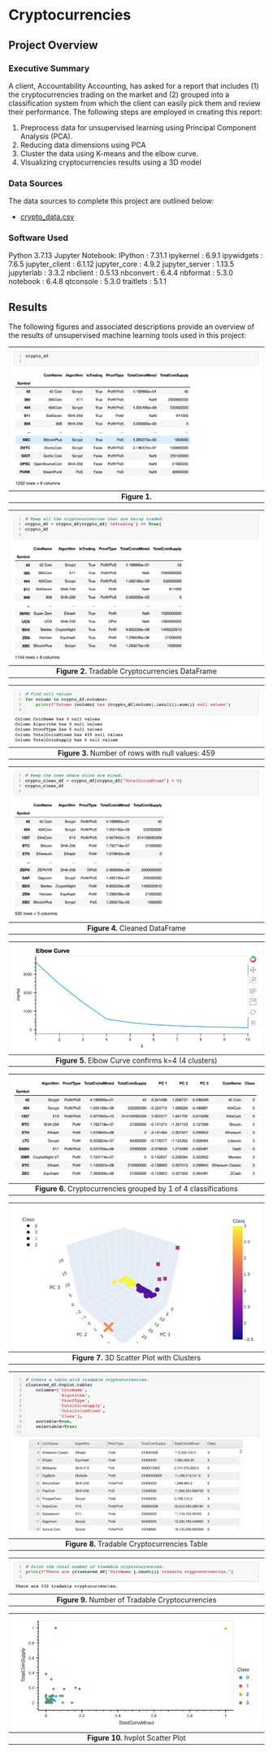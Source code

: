 # **Cryptocurrencies**

## Project Overview

### Executive Summary
A client, Accountability Accounting, has asked for a report that includes (1) the cryptocurrencies trading on the market and (2) grouped into a classification system from which the client can easily pick them and review their performance.
The following steps are employed in creating this report:
1. Preprocess data for unsupervised learning using Principal Component Analysis (PCA).
2. Reducing data dimensions using PCA 
3. Cluster the data using K-means and the elbow curve.
4. Visualizing cryptocurrencies results using a 3D model

### Data Sources
The data sources to complete this project are outlined below:<br>
* [crypto_data.csv](https://github.com/mrmarken/Cryptocurrencies/blob/main/Resources/crypto_data.csv)

### Software Used
Python 3.7.13
Jupyter Notebook:
IPython          : 7.31.1
ipykernel        : 6.9.1
ipywidgets       : 7.6.5
jupyter_client   : 6.1.12
jupyter_core     : 4.9.2
jupyter_server   : 1.13.5
jupyterlab       : 3.3.2
nbclient         : 0.5.13
nbconvert        : 6.4.4
nbformat         : 5.3.0
notebook         : 6.4.8
qtconsole        : 5.3.0
traitlets        : 5.1.1


## Results 
The following figures and associated descriptions provide an overview of the results of unsupervised machine learning tools used in this project:

| ![Figure1](https://github.com/mrmarken/Cryptocurrencies/blob/main/Resources/Images/01-Raw_data_df.png) |
| :---: |
| **Figure 1.** |

| ![Figure2](https://github.com/mrmarken/Cryptocurrencies/blob/main/Resources/Images/02-tradable_cryptocurrencies_df.png) |
| :---: |
| **Figure 2.** Tradable Cryptocurrencies DataFrame |

| ![Figure3](https://github.com/mrmarken/Cryptocurrencies/blob/main/Resources/Images/03-number_of_null_values.png) |
| :---: |
| **Figure 3.** Number of rows with null values: 459 |

| ![Figure4](https://github.com/mrmarken/Cryptocurrencies/blob/main/Resources/Images/04-Cleaned_df.png) |
| :---: |
| **Figure 4.** Cleaned DataFrame |

| ![Figure5](https://github.com/mrmarken/Cryptocurrencies/blob/main/Resources/Images/05-elbow_curve.png) |
| :---: |
| **Figure 5.** Elbow Curve confirms k=4 (4 clusters) |

| ![Figure6](https://github.com/mrmarken/Cryptocurrencies/blob/main/Resources/Images/06-Grouped_cryptocurrencies_df.png) |
| :---: |
| **Figure 6.** Cryptocurrencies grouped by 1 of 4 classifications |

| ![Figure7](https://github.com/mrmarken/Cryptocurrencies/blob/main/Resources/Images/07-3D-Scatter%20with%20Clusters.png) |
| :---: |
| **Figure 7.** 3D Scatter Plot with Clusters |

| ![Figure8](https://github.com/mrmarken/Cryptocurrencies/blob/main/Resources/Images/08-tradable_cryptocurrencies_table.png) |
| :---: |
| **Figure 8.** Tradable Cryptocurrencies Table |

| ![Figure9](https://github.com/mrmarken/Cryptocurrencies/blob/main/Resources/Images/09-tradable_cryptocurrencies_number.png) |
| :---: |
| **Figure 9.** Number of Tradable Cryptocurrencies |

| ![Figure10](https://github.com/mrmarken/Cryptocurrencies/blob/main/Resources/Images/10-hvplot_scatter_plot.png) |
| :---: |
| **Figure 10.** hvplot Scatter Plot |
